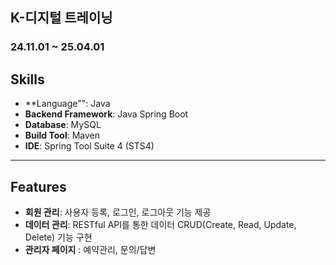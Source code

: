 ## K-디지털 트레이닝 
### 24.11.01 ~ 25.04.01


## Skills

- **Language"": Java
- **Backend Framework**: Java Spring Boot
- **Database**: MySQL
- **Build Tool**: Maven
- **IDE**: Spring Tool Suite 4 (STS4)

---

## Features

- **회원 관리**: 사용자 등록, 로그인, 로그아웃 기능 제공
- **데이터 관리**: RESTful API를 통한 데이터 CRUD(Create, Read, Update, Delete) 기능 구현
- **관리자 페이지** : 예약관리, 문의/답변
